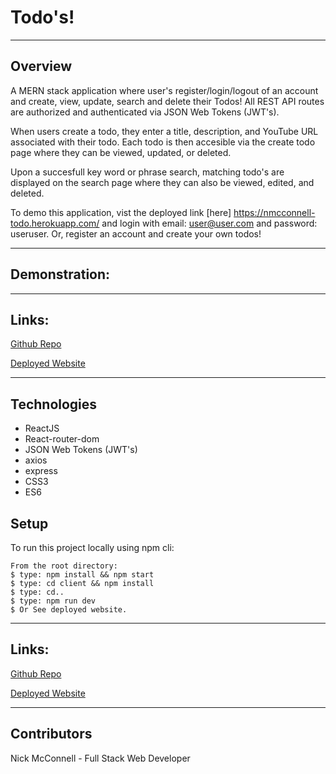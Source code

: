 # Todo's!
___

## Overview
A MERN stack application where user's register/login/logout of an account and create, view, update, search and delete their Todos!  All REST API routes are authorized and authenticated via JSON Web Tokens (JWT's).

When users create a todo, they enter a title, description, and YouTube URL associated with their todo.  Each todo is then accesible via the create todo page where they can be viewed, updated, or deleted.  

Upon a succesfull key word or phrase search, matching todo's are displayed on the search page where they can also be viewed, edited, and deleted.

To demo this application, vist the deployed link [here] https://nmcconnell-todo.herokuapp.com/ and login with email: user@user.com and password: useruser.  Or, register an account and create your own todos! 
___

## Demonstration:
___

## Links:

[Github Repo](https://github.com/nicholasmcconnell/todo)

[Deployed Website](https://nmcconnell-todo.herokuapp.com/)
___

## Technologies
* ReactJS
* React-router-dom
* JSON Web Tokens (JWT's)
* axios
* express
* CSS3
* ES6

	
## Setup
To run this project locally using npm cli:
```
From the root directory:
$ type: npm install && npm start
$ type: cd client && npm install
$ type: cd..
$ type: npm run dev
$ Or See deployed website.  
```
___

## Links:

[Github Repo](https://github.com/nicholasmcconnell/todo)

[Deployed Website](https://nmcconnell-todo.herokuapp.com/)
___

## Contributors

Nick McConnell - Full Stack Web Developer

